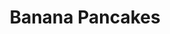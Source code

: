 ---
title: Banana Pancakes
metadata:
  title: Banana Pancakes
  servings: '1'
  source: https://www.panmacmillan.com/blogs/lifestyle-wellbeing/joe-wicks-protein-pancakes-recipe-body-coach
  course: Breakfast
ingredients:
- name: banana
  amount: '1'
- name: coconut oil
  amount: 1 tsp
- name: protein powder
  amount: 1 scoop
- name: egg
  amount: '1'
- name: baking powder
  amount: 1 pinch
- name: oats
  amount: 25 g
cookware:
- name: blender
- name: frying pan
- name: spatula
steps:
- description: Put banana, protein powder, egg, oats and baking powder into the blender
    and whizz until smooth.
- description: Add coconut oil to a frying pan on a high heat and then add a scoop
    of the mixture to the pan to cook (I use a 1/4 cup measure). Cook until it's solidified
    and then flip with a spatula to cook the other side.
- description: Work your way through the rest of the mixture, and then serve with
    your favourite toppings.

---